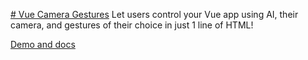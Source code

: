 [# Vue Camera Gestures](https://vue.cameragestures.com)
Let users control your Vue app using AI, their camera, and gestures of their choice in just 1 line of HTML!

[Demo and docs](https://vue.cameragestures.com)